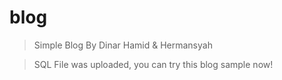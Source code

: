 # blog
>Simple Blog By Dinar Hamid &amp; Hermansyah

>SQL File was uploaded, you can try this blog sample now!
